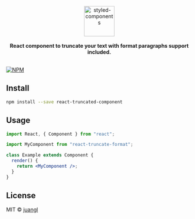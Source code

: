 <div align="center">
  <a href="https://juangl.github.io/react-truncated-component/">
    <img alt="styled-components" src="https://juangl.github.io/react-truncated-component/static/media/logo.daaa9134.png" height="82px" />
  </a>
</div>

<br />

<div align="center">
  <strong>React component to truncate your text with format paragraphs support included.</strong>
  <br />
  <br />
</div>

[![NPM](https://img.shields.io/npm/v/react-truncate-format.svg)](https://www.npmjs.com/package/react-truncate-format)

## Install

```bash
npm install --save react-truncated-component
```

## Usage

```jsx
import React, { Component } from "react";

import MyComponent from "react-truncate-format";

class Example extends Component {
  render() {
    return <MyComponent />;
  }
}
```

## License

MIT © [juangl](https://github.com/juangl)
